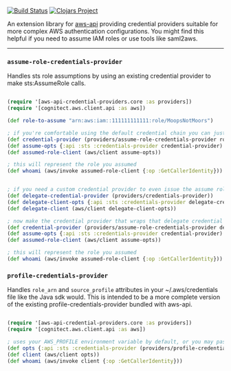 [![Build Status](https://travis-ci.com/rutledgepaulv/aws-api-credential-providers.svg?branch=master)](https://travis-ci.com/rutledgepaulv/aws-api-credential-providers)
[![Clojars Project](https://img.shields.io/clojars/v/org.clojars.rutledgepaulv/aws-api-credential-providers.svg)](https://clojars.org/org.clojars.rutledgepaulv/aws-api-credential-providers)

An extension library for [aws-api](https://github.com/cognitect-labs/aws-api) providing credential providers suitable
for more complex AWS authentication configurations. You might find this helpful if you need to assume IAM roles or use
tools like saml2aws.

---


### `assume-role-credentials-provider`

Handles sts role assumptions by using an existing credential provider to make sts:AssumeRole calls.

```clojure

(require '[aws-api-credential-providers.core :as providers])
(require '[cognitect.aws.client.api :as aws])

(def role-to-assume "arn:aws:iam::111111111111:role/MoopsNotMoors")

; if you're comfortable using the default credential chain you can just do this
(def credential-provider (providers/assume-role-credentials-provider role-to-assume))
(def assume-opts {:api :sts :credentials-provider credential-provider)
(def assumed-role-client (aws/client assume-opts))

; this will represent the role you assumed                      
(def whoami (aws/invoke assumed-role-client {:op :GetCallerIdentity}))


; if you need a custom credential provider to even issue the assume role calls
(def delegate-credential-provider (providers/credentials-provider))
(def delegate-client-opts {:api :sts :credentials-provider delegate-credential-provider)
(def delegate-client (aws/client delegate-client-opts))

; now make the credential provider that wraps that delegate credential provider to assume a role
(def credential-provider (providers/assume-role-credentials-provider delegate-client role-to-assume))
(def assume-opts {:api :sts :credentials-provider credential-provider)
(def assumed-role-client (aws/client assume-opts))

; this will represent the role you assumed                        
(def whoami (aws/invoke assumed-role-client {:op :GetCallerIdentity}))

```


### `profile-credentials-provider` 

Handles `role_arn` and `source_profile` attributes in your ~/.aws/credentials file like the Java sdk would.
This is intended to be a more complete version of the existing profile-credentials-provider bundled with aws-api.

```clojure

(require '[aws-api-credential-providers.core :as providers])
(require '[cognitect.aws.client.api :as aws])

; uses your AWS_PROFILE environment variable by default, or you may pass in a profile name
(def opts {:api :sts :credentials-provider (providers/profile-credentials-provider)})
(def client (aws/client opts))
(def whoami (aws/invoke client {:op :GetCallerIdentity}))

```
